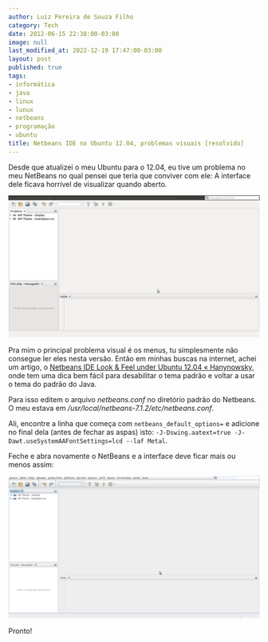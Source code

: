 ```yaml
---
author: Luiz Pereira de Souza Filho
category: Tech
date: 2012-06-15 22:38:00-03:00
image: null
last_modified_at: 2022-12-19 17:47:00-03:00
layout: post
published: true
tags:
- informática
- java
- linux
- lunux
- netbeans
- programação
- ubuntu
title: Netbeans IDE no Ubuntu 12.04, problemas visuais [resolvido]
---
```


Desde que atualizei o meu Ubuntu para o 12.04, eu tive um problema no meu NetBeans no qual pensei que teria que conviver com ele: A interface dele ficava horrível de visualizar quando aberto.

![Como fica o NetBeans no Ubuntu 12.04](/wp-content/uploads/2012/06/Captura-de-tela-de-2012-06-16-011910.png)

Pra mim o principal problema visual é os menus, tu simplesmente não consegue ler eles nesta versão. Então em minhas buscas na internet, achei um artigo, o [Netbeans IDE Look & Feel under Ubuntu 12.04 « Hanynowsky](http://hanynowsky.wordpress.com/2012/04/27/netbeans-ide-look-feel-under-ubuntu-12-04/), onde tem uma dica bem fácil para desabilitar o tema padrão e voltar a usar o tema do padrão do Java.

Para isso editem o arquivo _netbeans.conf_ no diretório padrão do Netbeans. O meu estava em _/usr/local/netbeans-7.1.2/etc/netbeans.conf_.

Ali, encontre a linha que começa com `netbeans_default_options=` e adicione no final dela (antes de fechar as aspas) isto: `-J-Dswing.aatext=true -J-Dawt.useSystemAAFontSettings=lcd --laf Metal`.

Feche e abra novamente o NetBeans e a interface deve ficar mais ou menos assim:

![Como fica o Netbeans depois da alteração](/wp-content/uploads/2012/06/Captura-de-tela-de-2012-06-16-013347.png)

Pronto!
